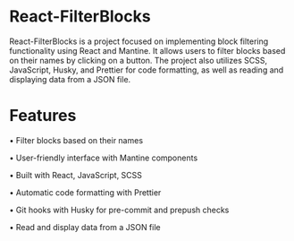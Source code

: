 # React-FilterBlocks
React-FilterBlocks is a project focused on implementing block filtering functionality using React and Mantine. It allows users to filter blocks based on their names by clicking on a button. The project also utilizes SCSS, JavaScript, Husky, and Prettier for code formatting, as well as reading and displaying data from a JSON file.
# Features
• Filter blocks based on their names

• User-friendly interface with Mantine components

• Built with React, JavaScript, SCSS

• Automatic code formatting with Prettier

• Git hooks with Husky for pre-commit and prepush checks

• Read and display data from a JSON file
